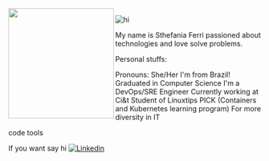 <img src="https://media1.giphy.com/media/v1.Y2lkPTc5MGI3NjExbWZydXVwazBxN2dsMTJnNmJsejc5enZydGg3Zjc5cm9hNG0xa2dkeCZlcD12MV9pbnRlcm5hbF9naWZfYnlfaWQmY3Q9Zw/pj30mdklB3FaaoFoOv/giphy.gif" align="left" height="220" width="210" />

![hi](https://media1.giphy.com/media/v1.Y2lkPTc5MGI3NjExbWZydXVwazBxN2dsMTJnNmJsejc5enZydGg3Zjc5cm9hNG0xa2dkeCZlcD12MV9pbnRlcm5hbF9naWZfYnlfaWQmY3Q9Zw/pj30mdklB3FaaoFoOv/giphy.gif)

My name is Sthefania Ferri passioned about technologies and love solve problems. 

Personal stuffs:

Pronouns: She/Her
I'm from Brazil!
Graduated in Computer Science
I'm a DevOps/SRE Engineer
Currently working at Ci&t
Student of Linuxtips PICK (Containers and Kubernetes learning program)
For more diversity in IT

code 
tools

If you want say hi [![Linkedin](https://img.shields.io/badge/-LinkedIn-blue?style=flat&logo=Linkedin&logoColor=white)](https://www.linkedin.com/in/sthefaniaferri/)
